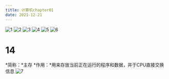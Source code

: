 ```yaml
---
title: 计算机chapter01
date: 2021-12-21
---
```

![1](https://hexo-4grmu8ecde66adf2-1306730064.tcloudbaseapp.com/studypic/计算机/20211221/1.png)
![2](https://hexo-4grmu8ecde66adf2-1306730064.tcloudbaseapp.com/studypic/计算机/20211221/2.png)
![3](https://hexo-4grmu8ecde66adf2-1306730064.tcloudbaseapp.com/studypic/计算机/20211221/3.png)
![4](https://hexo-4grmu8ecde66adf2-1306730064.tcloudbaseapp.com/studypic/计算机/20211221/4.png)
![5](https://hexo-4grmu8ecde66adf2-1306730064.tcloudbaseapp.com/studypic/计算机/20211221/5.png)
![6](https://hexo-4grmu8ecde66adf2-1306730064.tcloudbaseapp.com/studypic/计算机/20211221/6.png)
# 14
*简称：*主存
*作用：*用来存放当前正在运行的程序和数据，并于CPU直接交换信息
![7](https://hexo-4grmu8ecde66adf2-1306730064.tcloudbaseapp.com/studypic/计算机/20211221/7.png)